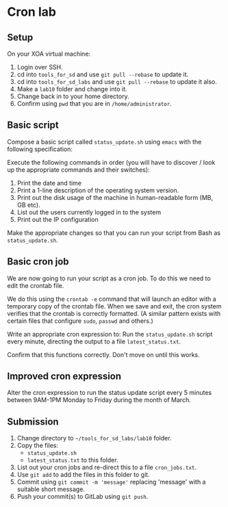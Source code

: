 # Cron lab

## Setup

On your XOA virtual machine:

1. Login over SSH.
2. cd into `tools_for_sd` and use `git pull --rebase` to update it.
3. cd into `tools_for_sd_labs` and use `git pull --rebase` to update it also.
4. Make a `lab10` folder and change into it.
5. Change back in to your home directory.
6. Confirm using `pwd` that you are in `/home/administrator`.


## Basic script

Compose a basic script called `status_update.sh` using `emacs` with the following specification:

Execute the following commands in order (you will have to discover / look up the appropriate commands and their switches):

1. Print the date and time
2. Print a 1-line description of the operating system version. 
3. Print out the disk usage of the machine in human-readable form (MB, GB etc).
4. List out the users currently logged in to the system
5. Print out the IP configuration

Make the appropriate changes so that you can run your script from Bash as `status_update.sh`. 


## Basic cron job

We are now going to run your script as a cron job.
To do this we need to edit the crontab file.

We do this using the `crontab -e` command that will launch an editor with a temporary copy of the crontab file.
When we save and exit, the cron system verifies that the crontab is correctly formatted.
(A similar pattern exists with certain files that configure `sudo`, `passwd` and others.)

Write an appropriate cron expression to:
Run the `status_update.sh` script every minute, directing the output to a file `latest_status.txt`.

Confirm that this functions correctly.
Don't move on until this works.


## Improved cron expression

Alter the cron expression to run the status update script every 5 minutes between 9AM-1PM Monday to Friday during the month of March.


## Submission

1. Change directory to `~/tools_for_sd_labs/lab10` folder.
2. Copy the files:
   - `status_update.sh`
   - `latest_status.txt`
   to this folder.
3. List out your cron jobs and re-direct this to a file `cron_jobs.txt`. 
4. Use `git add` to add the files in this folder to git.
5. Commit using `git commit -m 'message'` replacing 'message' with a suitable short message.
6. Push your commit(s) to GitLab using `git push`.

